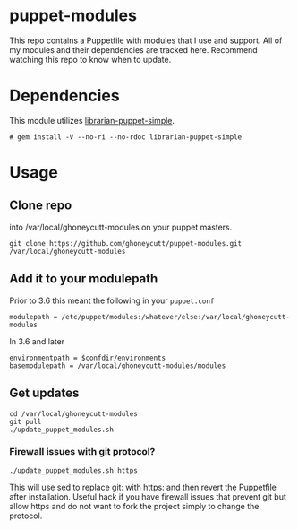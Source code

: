 puppet-modules
==============

This repo contains a Puppetfile with modules that I use and support. All of my modules and their dependencies are tracked here. Recommend watching this repo to know when to update.

# Dependencies
This module utilizes [librarian-puppet-simple](https://github.com/bodepd/librarian-puppet-simple).

```
# gem install -V --no-ri --no-rdoc librarian-puppet-simple
```

# Usage

## Clone repo

into /var/local/ghoneycutt-modules on your puppet masters.

```
git clone https://github.com/ghoneycutt/puppet-modules.git /var/local/ghoneycutt-modules
```

## Add it to your modulepath

Prior to 3.6 this meant the following in your `puppet.conf`

```
modulepath = /etc/puppet/modules:/whatever/else:/var/local/ghoneycutt-modules
```

In 3.6 and later

```
environmentpath = $confdir/environments
basemodulepath = /var/local/ghoneycutt-modules/modules
```

## Get updates

```
cd /var/local/ghoneycutt-modules
git pull
./update_puppet_modules.sh
```

### Firewall issues with git protocol?

```
./update_puppet_modules.sh https
```

This will use sed to replace git: with https: and then revert the
Puppetfile after installation. Useful hack if you have firewall issues
that prevent git but allow https and do not want to fork the project
simply to change the protocol.
